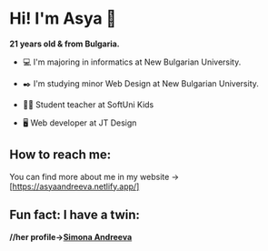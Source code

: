 # Hi! I'm Asya 👋

**21 years old & from Bulgaria.**

- :computer: I'm majoring in informatics at New Bulgarian University.

- :black_nib: I'm studying minor Web Design at New Bulgarian University.

- :woman_teacher: Student teacher at SoftUni Kids

- :desktop_computer: Web developer at JT Design

## How to reach me:
You can find more about me in my website -> [https://asyaandreeva.netlify.app/]

## Fun fact: I have a twin:
**//her profile->[Simona Andreeva](https://github.com/SimonaAndreeva)**

